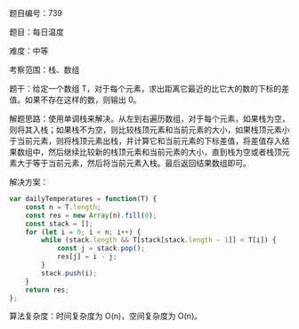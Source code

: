 题目编号：739

题目：每日温度

难度：中等

考察范围：栈、数组

题干：给定一个数组 T，对于每个元素，求出距离它最近的比它大的数的下标的差值。如果不存在这样的数，则输出 0。

解题思路：使用单调栈来解决。从左到右遍历数组，对于每个元素，如果栈为空，则将其入栈；如果栈不为空，则比较栈顶元素和当前元素的大小，如果栈顶元素小于当前元素，则将栈顶元素出栈，并计算它和当前元素的下标差值，将差值存入结果数组中，然后继续比较新的栈顶元素和当前元素的大小，直到栈为空或者栈顶元素大于等于当前元素，然后将当前元素入栈。最后返回结果数组即可。

解决方案：

```javascript
var dailyTemperatures = function(T) {
    const n = T.length;
    const res = new Array(n).fill(0);
    const stack = [];
    for (let i = 0; i < n; i++) {
        while (stack.length && T[stack[stack.length - 1]] < T[i]) {
            const j = stack.pop();
            res[j] = i - j;
        }
        stack.push(i);
    }
    return res;
};
```

算法复杂度：时间复杂度为 O(n)，空间复杂度为 O(n)。